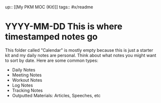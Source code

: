 up:: [[My PKM MOC (Kit)]]
tags:: #x/readme 

# YYYY-MM-DD This is where timestamped notes go
This folder called "Calendar" is mostly empty because this is just a starter kit and my daily notes are personal. Think about what notes you might want to sort by date. Here are some common types:

- Daily Notes
- Meeting Notes
- Workout Notes
- Log Notes
- Tracking Notes
- Outputted Materials: Articles, Speeches, etc
